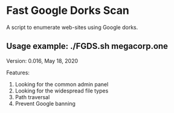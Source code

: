Fast Google Dorks Scan
======================

A script to enumerate web-sites using Google dorks. 


Usage example: ./FGDS.sh megacorp.one
-------------------------------------

Version: 0.016, May 18, 2020

Features:
1. Looking for the common admin panel 
2. Looking for the widespread file types
3. Path traversal
4. Prevent Google banning
